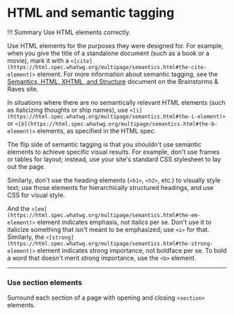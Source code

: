 # **HTML and semantic tagging**

!!! Summary 
    Use HTML elements correctly.

Use HTML elements for the purposes they were designed for. For example, when you give the title of a standalone document (such as a book or a movie), mark it with a `<[cite](https://html.spec.whatwg.org/multipage/semantics.html#the-cite-element)>` element. For more information about semantic tagging, see the [Semantics, HTML, XHTML, and Structure](http://brainstormsandraves.com/articles/semantics/structure/) document on the Brainstorms & Raves site.

In situations where there are no semantically relevant HTML elements (such as italicizing thoughts or ship names), use `<[i](https://html.spec.whatwg.org/multipage/semantics.html#the-i-element)>` or `<[b](https://html.spec.whatwg.org/multipage/semantics.html#the-b-element)>` elements, as specified in the HTML spec.

The flip side of semantic tagging is that you shouldn't use semantic elements to achieve specific visual results. For example, don't use frames or tables for layout; instead, use your site's standard CSS stylesheet to lay out the page.

Similarly, don't use the heading elements (`<h1>`, `<h2>`, etc.) to visually style text; use those elements for hierarchically structured headings, and use CSS for visual style.

And the `<[em](https://html.spec.whatwg.org/multipage/semantics.html#the-em-element)>` element indicates emphasis, not italics per se. Don't use it to italicize something that isn't meant to be emphasized; use `<i>` for that. Similarly, the `<[strong](https://html.spec.whatwg.org/multipage/semantics.html#the-strong-element)>` element indicates strong importance, not boldface per se. To bold a word that doesn't merit strong importance, use the `<b>` element.

___

### **Use section elements**

Surround each section of a page with opening and closing `<section>` elements.